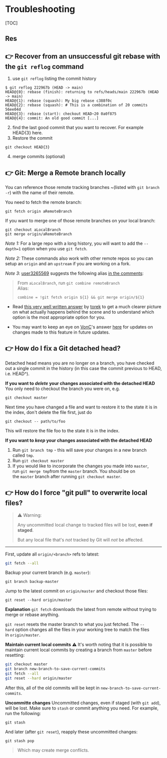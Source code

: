 # Troubleshooting

[TOC]



## Res

## 👉 Recover from an unsuccessful git rebase with the `git reflog` command

1. use `git reflog` listing the commit history
```shell
$ git reflog 222967b (HEAD -> main)
HEAD@{0}: rebase (finish): returning to refs/heads/main 222967b (HEAD -> main) 
HEAD@{1}: rebase (squash): My big rebase c388f0c 
HEAD@{2}: rebase (squash): # This is a combination of 20 commits 56ee04d 
HEAD@{3}: rebase (start): checkout HEAD~20 0a0f875 
HEAD@{4}: commit: An old good commit [...]
```

2. find the last good commit that you want to recover. For example HEAD{3} here.
3. Restore the commit
```shell
git checkout HEAD{3}
```

4. merge commits (optional)


[Recover from an unsuccessful git rebase with the git reflog command]: https://opensource.com/article/23/1/git-reflog



## 👉 Git: Merge a Remote branch locally
You can reference those remote tracking branches ~(listed with `git branch -r`) with the name of their remote.

You need to fetch the remote branch:
```
git fetch origin aRemoteBranch
```

If you want to merge one of those remote branches on your local branch:
```
git checkout aLocalBranch
git merge origin/aRemoteBranch
```

_Note 1:_ For a large repo with a long history, you will want to add the `--depth=1` option when you use `git fetch`.

_Note 2:_ These commands also work with other remote repos so you can setup an `origin` and an `upstream` if you are working on a fork.

_Note 3_: [user3265569](https://stackoverflow.com/users/3265569/user3265569) suggests the following alias [in the comments](https://stackoverflow.com/questions/21651185/git-merge-a-remote-branch-locally/21653559#comment116902338_21653559):

> From `aLocalBranch`, run `git combine remoteBranch`  
> Alias:
> 
> ```
> combine = !git fetch origin ${1} && git merge origin/${1}
> ```


[Git: Merge a Remote branch locally]: https://stackoverflow.com/questions/21651185/git-merge-a-remote-branch-locally

- Read [this very well written answer](https://stackoverflow.com/a/71774640/10625611) by [torek](https://stackoverflow.com/users/1256452/torek) to get a much clearer picture on what actually happens behind the scene and to understand which option is the most appropriate option for you.
    
- You may want to keep an eye on [VonC](https://stackoverflow.com/users/6309/vonc)'s answer [here](https://stackoverflow.com/a/64163084/10625611) for updates on changes made to this feature in future updates.



## 👉 How do I fix a Git detached head?
Detached head means you are no longer on a branch, you have checked out a single commit in the history (in this case the commit previous to HEAD, i.e. HEAD^).


**If you want to _delete_ your changes associated with the detached HEAD**
You only need to checkout the branch you were on, e.g.
``` shell
git checkout master
```
Next time you have changed a file and want to restore it to the state it is in the index, don't delete the file first, just do
``` shell
git checkout -- path/to/foo
```
This will restore the file foo to the state it is in the index.


**If you want to _keep_ your changes associated with the detached HEAD**
1. Run `git branch tmp` - this will save your changes in a new branch called `tmp`.
2. Run `git checkout master`
3. If you would like to incorporate the changes you made into `master`, run `git merge tmp`from the `master` branch. You should be on the `master` branch after running `git checkout master`.


[How do I fix a Git detached head?]: https://stackoverflow.com/questions/10228760/how-do-i-fix-a-git-detached-head



## 👉 How do I force "git pull" to overwrite local files?
> ⚠ Warning:
> 
> Any uncommitted local change to tracked files will be lost, **even if staged**.
> 
> But any local file that's _not_ tracked by Git will _not_ be affected.

---

First, update all `origin/<branch>` refs to latest:
```bash
git fetch --all
```
Backup your current branch (e.g. `master`):
``` shell
git branch backup-master
```
Jump to the latest commit on `origin/master` and checkout those files:
``` shell
git reset --hard origin/master
```

**Explanation**
`git fetch` downloads the latest from remote without trying to merge or rebase anything.

`git reset` resets the master branch to what you just fetched. The `--hard` option changes all the files in your working tree to match the files in `origin/master`.


**Maintain current local commits**
⚠ It's worth noting that it is possible to maintain current local commits by creating a branch from `master` before resetting:
```bash
git checkout master
git branch new-branch-to-save-current-commits
git fetch --all
git reset --hard origin/master
```

After this, all of the old commits will be kept in `new-branch-to-save-current-commits`.


**Uncommitte changes**
Uncommitted changes, even if staged (with `git add`), will be lost. Make sure to `stash` or commit anything you need. For example, run the following:
``` shell
git stash
```

And later (after `git reset`), reapply these uncommitted changes:
``` shell
git stash pop
```

> Which may create merge conflicts.


[How do I force "git pull" to overwrite local files?]: https://stackoverflow.com/questions/1125968/how-do-i-force-git-pull-to-overwrite-local-files